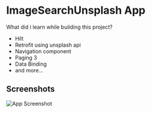 # ImageSearchUnsplash App




What did i learn while building this project?
- Hilt
- Retrofit using unsplash api
- Navigation component
- Paging 3
- Data Binding
- and more...

## Screenshots

![App Screenshot](https://www.mediafire.com/file/nkmjbrduyair46y/Video-2023-03-21-124531.gif/file)
